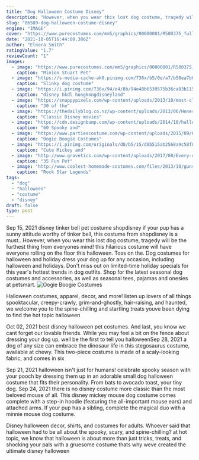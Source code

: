 ```yaml
---
title: "Dog Halloween Costume Disney"
description: "However, when you wear this lost dog costume, tragedy will be the furthest thing from everyones mind! this hilarious costume will have everyone rolling on the floor this halloween. Toss on the"
slug: "86589-dog-halloween-costume-disney"
engine: "IMAGE"
cover: "https://www.purecostumes.com/mm5/graphics/00000001/R580375_full_1.jpg"
date: "2021-10-05T16:44:00.386Z"
author: "Elnora Smith"
ratingValue: "1.7"
reviewCount: "1"
images:
  - image: "https://www.purecostumes.com/mm5/graphics/00000001/R580375_full_1.jpg"
    caption: "Minion Stuart Pet"
  - image: "https://s-media-cache-ak0.pinimg.com/736x/b5/0e/a7/b50ea7b097d17c665123ef674f0207ff.jpg"
    caption: "Slinky dog costume"
  - image: "https://i.pinimg.com/736x/94/e4/8b/94e48b6539575b36ca83b1155e859314--face-characters-disney-characters.jpg"
    caption: "disney hkdl hongkongdisneyland"
  - image: "https://snappypixels.com/wp-content/uploads/2013/10/most-clever-halloween-costumes-ever-27.jpg"
    caption: "30 of the"
  - image: "https://thedailyblog.co.nz/wp-content/uploads/2013/06/Honest-Disney-Titles-04.jpg"
    caption: "Classic Disney movies"
  - image: "https://cdn.designbump.com/wp-content/uploads/2014/10/halloween-pet-costumes-005.jpg"
    caption: "60 Spooky and"
  - image: "https://www.partiescostume.com/wp-content/uploads/2015/09/Oogie-Boogie-Costume-Pictures.jpg"
    caption: "Oogie Boogie Costumes"
  - image: "https://i.pinimg.com/originals/d8/b5/15/d8b515ab2568a9c58f88a267a7fc7ac3.jpg"
    caption: "Cute Mickey and"
  - image: "http://www.gravetics.com/wp-content/uploads/2017/08/Every-cat-wants-to-be-a-vampire-for-Halloween.jpg"
    caption: "35 Fun Pet"
  - image: "http://www.coolest-homemade-costumes.com/files/2013/10/guns-n-roses-axl-and-slash-72793-e1382060912496.jpg"
    caption: "Rock Star Legends"
tags:
  - "dog"
  - "halloween"
  - "costume"
  - "disney"
draft: false
type: post
---
```


Sep 15, 2021 disney tinker bell pet costume shopdisney if your pup has a sunny attitude worthy of tinker bell, this costume from shopdisney is a must.. However, when you wear this lost dog costume, tragedy will be the furthest thing from everyones mind! this hilarious costume will have everyone rolling on the floor this halloween. Toss on the. Dog costumes for halloween and holiday dress your dog up for any occasion, including halloween and holidays. Don't miss out on limited-time holiday specials for this year's hottest trends in dog outfits. Shop for the latest seasonal dog costumes and accessories, as well as seasonal tees, pajamas and onesies at petsmart.
![Oogie Boogie Costumes](https://www.partiescostume.com/wp-content/uploads/2015/09/Oogie-Boogie-Costume-Pictures.jpg "Oogie Boogie Costumes")

Halloween costumes, apparel, decor, and more! listen up lovers of all things spooktacular, creepy-crawly, grim-and-ghostly, hair-raising, and haunted, we welcome you to the spine-chilling and startling treats youve been dying to find  the hot topic halloween
<!--inArticleAds-->

<!--galleryOne-->

Oct 02, 2021 best disney halloween pet costumes. And last, you know we cant forget our lovable friends. While you may feel a bit on the fence about dressing your dog up, well be the first to tell you halloweenSep 28, 2021 a dog of any size can embrace the dinosaur life in this stegosaurus costume, available at chewy. This two-piece costume is made of a scaly-looking fabric, and comes in six
<!--inArticleAds-->

<!--galleryTwo-->

Sep 21, 2021 halloween isn't just for humans! celebrate spooky season with your pooch by dressing them up in an adorable small dog halloween costume that fits their personality. From bats to avocado toast, your tiny dog. Sep 24, 2021 there is no disney costume more classic than the most beloved mouse of all. This disney mickey mouse dog costume comes complete with a step-in hoodie (featuring the all-important mouse ears) and attached arms. If your pup has a sibling, complete the magical duo with a minnie mouse dog costume.
<!--galleryThree-->

Disney halloween decor, shirts, and costumes for adults. Whoever said that halloween had to be all about the spooky, scary, and spine-chilling? at hot topic, we know that halloween is about more than just tricks, treats, and shocking your pals with a gruesome costume  thats why weve created the ultimate disney halloween